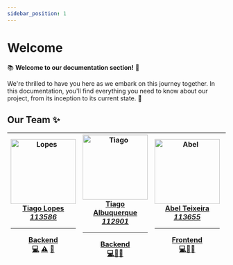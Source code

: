 ```yaml
---
sidebar_position: 1
---
```


# Welcome

📚 **Welcome to our documentation section!** 🚀

We're thrilled to have you here as we embark on this journey together. In this documentation, you'll find everything you need to know about our project, from its inception to its current state. 🌟


## Our Team ✨

| <a href="https://github.com/tiagoflopes"><img src="https://avatars0.githubusercontent.com/tiagoflopes?v=3" width="150px;" alt="Lopes"/><br/>**Tiago Lopes**<br/>*113586*<hr/>**Backend**<br/><a href="https://github.com/tiagoflopes" title="Code">💻</a> <a href="https://github.com/tiagoflopes" title="Tests">⚠️</a> <a href="https://github.com/tiagoflopes" title="Tools">🔨</a></a> | <a href="https://github.com/TiagoAlb12"><img src="https://avatars0.githubusercontent.com/TiagoAlb12?v=3" width="150px;" alt="Tiago"/><br/>**Tiago Albuquerque**<br/>*112901*<hr/>**Backend**<br/><a href="https://github.com/TiagoAlb12" title="Code">💻</a><a href="https://github.com/TiagoAlb12" title="Tools">🔀</a><a href="https://github.com/TiagoAlb12" title="Tools">🔧</a></a> | <a href="https://github.com/ttabelhaxd"><img src="https://avatars0.githubusercontent.com/ttabelhaxd?v=3" width="150px;" alt="Abel"/><br/>**Abel Teixeira**<br/>*113655*<hr/>**Frontend**<br/><a href="https://github.com/ttabelhaxd" title="Code">💻</a><a href="https://github.com/ttabelhaxd" title="Design">🎨</a><a href="https://github.com/ttabelhaxd" title="Tools">🔧</a></a> | <a href="https://github.com/Jose-Pedro-Ferreira-Marques"><img src="https://avatars0.githubusercontent.com/Jose-Pedro-Ferreira-Marques?v=3" width="150px;" alt="Marques"/><br/>**José Marques**<br/>*114321*<hr/>**Frontend**<br/><a href="https://github.com/Jose-Pedro-Ferreira-Marques" title="Code">💻</a><a href="https://github.com/Jose-Pedro-Ferreira-Marques" title="Blogposts">📝</a><a href="https://github.com/Jose-Pedro-Ferreira-Marques" title="Tools">🔧</a></a> | <a href="https://github.com/jmendes418"><img src="https://avatars0.githubusercontent.com/jmendes418?v=3" width="150px;" alt="Mendes"/><br/>**José Mendes**<br/>*114429*<hr/>**Frontend**<br/><a href="https://github.com/jmendes418" title="Code">💻</a><a href="https://github.com/jmendes418" title="Tools">🎯</a><a href="https://github.com/jmendes418" title="Tools">🔧</a></a> |
| --- | --- | --- | --- |--------------------------------------------------------------------------------------------------------------------------------------------------------------------------------------------------------------------------------------------------------------------------------------------------------------------------------------------------------------------------------------|


